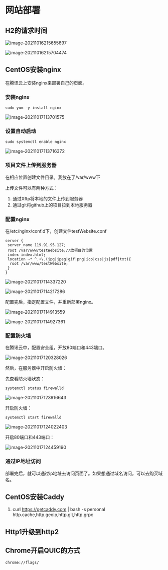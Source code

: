 # 网站部署

## H2的请求时间

![image-20211016215655697](C:\Users\shifa\AppData\Roaming\Typora\typora-user-images\image-20211016215655697.png)

![image-20211016215704474](C:\Users\shifa\AppData\Roaming\Typora\typora-user-images\image-20211016215704474.png)



## CentOS安装nginx

在腾讯云上安装nginx来部署自己的页面。

### 安装nginx

```
sudo yum -y install nginx
```

![image-20211017113701575](C:\Users\shifa\AppData\Roaming\Typora\typora-user-images\image-20211017113701575.png)

### 设置自动启动

```
sudo systemctl enable nginx
```

![image-20211017113716372](C:\Users\shifa\AppData\Roaming\Typora\typora-user-images\image-20211017113716372.png)

### 项目文件上传到服务器

在相应位置创建文件目录。我放在了/var/www下

上传文件可以有两种方式：

1. 通过Xftp将本地的文件上传到服务器
2. 通过git将github上的项目拉到本地服务器

### 配置nginx

在/etc/nginx/conf.d下，创建文件testWebsite.conf

```
server {
 server_name 119.91.95.127;
 root /var/www/testWebsite;//放项目的位置
 index index.html;
 location ~* ^.+\.(jpg|jpeg|gif|png|ico|css|js|pdf|txt){
  root /var/www/testWebsite;
 }
}
```

![image-20211017114337220](C:\Users\shifa\AppData\Roaming\Typora\typora-user-images\image-20211017114337220.png)

![image-20211017114217286](C:\Users\shifa\AppData\Roaming\Typora\typora-user-images\image-20211017114217286.png)

配置完后，指定配置文件，并重新部署nginx。

![image-20211017114913559](C:\Users\shifa\AppData\Roaming\Typora\typora-user-images\image-20211017114913559.png)

![image-20211017114927361](C:\Users\shifa\AppData\Roaming\Typora\typora-user-images\image-20211017114927361.png)

### 配置防火墙

在腾讯云中，配置安全组，开放80端口和443端口。

![image-20211017120328026](E:\Typora_Documents\Nginx\imgs\nginx.assets\image-20211017120328026.png)

然后，在服务器中开启防火墙：

先查看防火墙状态：

```
systemctl status firewalld
```

![image-20211017123916643](E:\Typora_Documents\Nginx\imgs\nginx.assets\image-20211017123916643.png)

开启防火墙：

```
systemctl start firewalld
```

![image-20211017124022403](E:\Typora_Documents\Nginx\imgs\nginx.assets\image-20211017124022403.png)

开启80端口和443端口：

![image-20211017124459190](E:\Typora_Documents\Nginx\imgs\nginx.assets\image-20211017124459190.png)



### 通过IP地址访问

部署完后，就可以通过ip地址去访问页面了。如果想通过域名访问，可以去购买域名。



## CentOS安装Caddy

1. curl https://getcaddy.com | bash -s personal http.cache,http.geoip,http.git,http.grpc









## Http1升级到http2







## Chrome开启QUIC的方式

```
chrome://flags/
```

